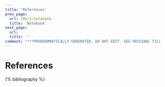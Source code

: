 ```yaml
---
title: 'References'
prev_page:
  url: /06/1/notebook
  title: 'Notebook'
next_page:
  url: 
  title: ''
comment: "***PROGRAMMATICALLY GENERATED, DO NOT EDIT. SEE ORIGINAL FILES IN /content***"
---
```

# References

{% bibliography %}